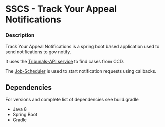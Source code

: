 # SSCS - Track Your Appeal Notifications

### Description

Track Your Appeal Notifications is a spring boot based application used to send notifications to gov notify. 

It uses the [Tribunals-API service](https://github.com/hmcts/tribunals-case-api) to find cases from CCD. 

The [Job-Scheduler](https://github.com/hmcts/job-scheduler) is used to start notification requests using callbacks. 


## Dependencies

For versions and complete list of dependencies see build.gradle

* Java 8
* Spring Boot
* Gradle

